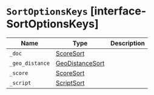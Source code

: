 # `SortOptionsKeys` [interface-SortOptionsKeys]

| Name | Type | Description |
| - | - | - |
| `_doc` | [ScoreSort](./ScoreSort.md) | &nbsp; |
| `_geo_distance` | [GeoDistanceSort](./GeoDistanceSort.md) | &nbsp; |
| `_score` | [ScoreSort](./ScoreSort.md) | &nbsp; |
| `_script` | [ScriptSort](./ScriptSort.md) | &nbsp; |
